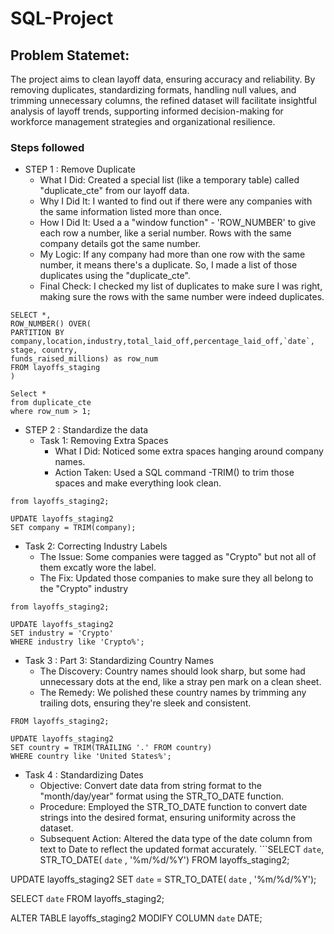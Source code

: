 # SQL-Project
## Problem Statemet: 
The project aims to clean layoff data, ensuring accuracy and reliability. By removing duplicates, standardizing formats, handling null values, and trimming unnecessary columns, the refined dataset will facilitate insightful analysis of layoff trends, supporting informed decision-making for workforce management strategies and organizational resilience.

### Steps followed 
- STEP 1 : Remove Duplicate
   - What I Did: Created a special list (like a temporary table) called "duplicate_cte" from our layoff data.
   - Why I Did It: I wanted to find out if there were any companies with the same information listed more than once.
   - How I Did It: Used a a "window function" - 'ROW_NUMBER' to give each row a number, like a serial number. Rows with the same company details got the same number.
   - My Logic: If any company had more than one row with the same number, it means there's a duplicate. So, I made a list of those duplicates using the "duplicate_cte".
   - Final Check: I checked my list of duplicates to make sure I was right, making sure the rows with the same number were indeed duplicates.
``` WITH duplicate_cte as (
SELECT *,
ROW_NUMBER() OVER(
PARTITION BY company,location,industry,total_laid_off,percentage_laid_off,`date`, stage, country,
funds_raised_millions) as row_num
FROM layoffs_staging
)

Select *
from duplicate_cte
where row_num > 1;
```
   
- STEP 2 : Standardize the data
  - Task 1: Removing Extra Spaces
    - What I Did: Noticed some extra spaces hanging around company names.
    - Action Taken: Used a  SQL command -TRIM() to trim those spaces and make everything look clean.
```SELECT company, (TRIM(company))
from layoffs_staging2;

UPDATE layoffs_staging2
SET company = TRIM(company);
```
  - Task 2: Correcting Industry Labels
    - The Issue: Some companies were tagged as "Crypto" but not all of them excatly wore the label.
    - The Fix: Updated those companies to make sure they all  belong to the "Crypto" industry
```SELECT distinct(industry)
from layoffs_staging2;

UPDATE layoffs_staging2
SET industry = 'Crypto'
WHERE industry like 'Crypto%';
```
  - Task 3 : Part 3: Standardizing Country Names
    - The Discovery: Country names should look sharp, but some had unnecessary dots at the end, like a stray pen mark on a clean sheet.
    - The Remedy: We polished these country names by trimming any trailing dots, ensuring they're sleek and consistent.
```SELECT  country 
FROM layoffs_staging2;

UPDATE layoffs_staging2
SET country = TRIM(TRAILING '.' FROM country)
WHERE country like 'United States%';
```
  - Task 4 : Standardizing Dates
    - Objective: Convert date data from string format to the "month/day/year" format using the STR_TO_DATE function.
    - Procedure: Employed the STR_TO_DATE function to convert date strings into the desired format, ensuring uniformity across the dataset.
    - Subsequent Action: Altered the data type of the date column from text to Date to reflect the updated format accurately.
```SELECT `date`,
STR_TO_DATE( `date` , '%m/%d/%Y')
FROM layoffs_staging2;

UPDATE layoffs_staging2
SET `date` = STR_TO_DATE( `date` , '%m/%d/%Y');

SELECT `date`
FROM layoffs_staging2;

ALTER TABLE layoffs_staging2
MODIFY COLUMN `date` DATE; 
```
   
            
     
           
          






        
    



 
